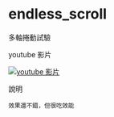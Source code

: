endless_scroll
==============

多軸捲動試驗


youtube 影片

[![youtube 影片](http://img.youtube.com/vi/61YkrJe5bjk/0.jpg)](http://www.youtube.com/watch?v=61YkrJe5bjk)


說明

    效果還不錯，但很吃效能
